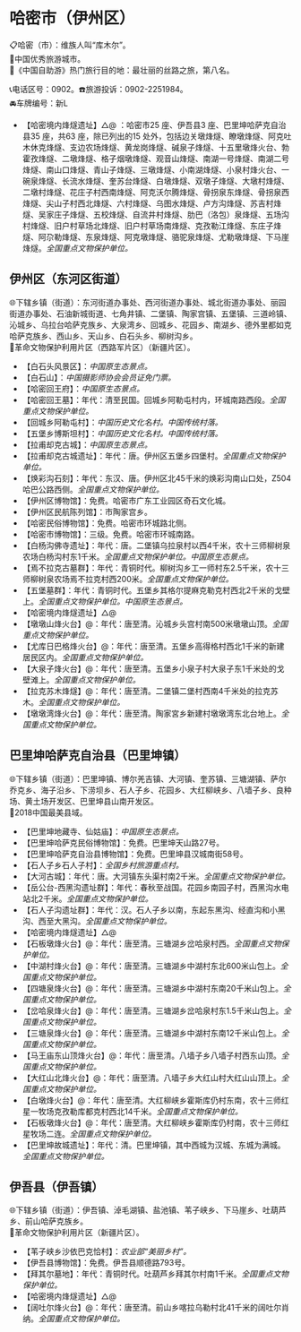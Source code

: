 # 哈密市（伊州区）  
📋哈密（市）：维族人叫“库木尔”。  
🏅中国优秀旅游城市。   
🧾《中国自助游》热门旅行目的地：最壮丽的丝路之旅，第八名。   
  
📞电话区号：0902。☎️旅游投诉：0902-2251984。   
🚘车牌编号：新L  

* 【哈密境内烽燧遗址】△@ ：哈密市25 座、伊吾县3 座、巴里坤哈萨克自治县35 座，共63 座，除已列出的15 处外，包括边关墩烽燧、瞭墩烽燧、阿克吐木休克烽燧、支边农场烽燧、黄龙岗烽燧、碱泉子烽燧、十五里墩烽火台、勃霍孜烽燧、二墩烽燧、格子烟墩烽燧、观音山烽燧、南湖一号烽燧、南湖二号烽燧、南山口烽燧、青山子烽燧、三墩烽燧、小南湖烽燧、小泉村烽火台、一碗泉烽燧、长流水烽燧、奎苏台烽燧、白墩烽燧、双墩子烽燧、大墩村烽燧、二墩村烽燧、花庄子村西南烽燧、阿克沃尔腾烽燧、骨拐泉东烽燧、骨拐泉西烽燧、尖山子村西北烽燧、六村烽燧、乌图水烽燧、卢方沟烽燧、苏吉村烽燧、吴家庄子烽燧、五校烽燧、自流井村烽燧、肋巴（洛包）泉烽燧、五场沟村烽燧、旧户村草场北烽燧、旧户村草场南烽燧、克孜勒江烽燧、东庄子烽燧、阿尕勒烽燧、东泉烽燧、阿克墩烽燧、骆驼泉烽燧、尤勒墩烽燧、下马崖烽燧。*全国重点文物保护单位。*  

## 伊州区（东河区街道）  
🌐下辖乡镇（街道）：东河街道办事处、西河街道办事处、城北街道办事处、丽园街道办事处、石油新城街道、七角井镇、二堡镇、陶家宫镇、五堡镇、三道岭镇、沁城乡、乌拉台哈萨克族乡、大泉湾乡、回城乡、花园乡、南湖乡、德外里都如克哈萨克族乡、西山乡、天山乡、白石头乡、柳树沟乡。   
🚩革命文物保护利用片区（西路军片区）（新疆片区）。   
  
* 【白石头风景区】：*中国原生态景点。*  
* 【白石山】：*中国摄影师协会会员证免门票。*  
* 【哈密回王府】：*中国原生态景点。*  
* 【哈密回王墓】：年代：清至民国。回城乡阿勒屯村内，环城南路西段。*全国重点文物保护单位。*  
* 【回城乡阿勒屯村】：*中国历史文化名村。中国传统村落。*  
* 【五堡乡博斯坦村】：*中国历史文化名村。中国传统村落。*  
* 【拉甫却克古城】：*中国原生态景点。*  
* 【拉甫却克古城遗址】：年代：唐。伊州区五堡乡四堡村。*全国重点文物保护单位。*  
* 【焕彩沟石刻】：年代：东汉、唐。伊州区北45千米的焕彩沟南山口处，Z504 哈巴公路西侧。*全国重点文物保护单位。*  
* 【伊州区博物馆】：免费。哈密市广东工业园区奇石文化城。   
* 【伊州区民航陈列馆】：市陶家宫乡。   
* 【哈密民俗博物馆】：免费。哈密市环城路北侧。   
* 【哈密市博物馆】：三级。免费。哈密市环城南路。   
* 【白杨沟佛寺遗址】：年代：唐。二堡镇乌拉泉村以西4千米，农十三师柳树泉农场白杨沟村东1千米。*全国重点文物保护单位。中国原生态景点。*  
* 【焉不拉克古墓群】：年代：青铜时代。柳树沟乡工一师村东2.5千米，农十三师柳树泉农场焉不拉克村西200米。*全国重点文物保护单位。*  
* 【五堡墓群】：年代：青铜时代。五堡乡其格尔提麻克勒克村西北2千米的戈壁上。*全国重点文物保护单位。中国原生态景点。*  
* 【哈密境内烽燧遗址】△@  
* 【墩墩山烽火台】@：年代：唐至清。沁城乡头宫村南500米墩墩山顶。*全国重点文物保护单位。*  
* 【尤库日巴格烽火台】@：年代：唐至清。五堡乡高得格村西北1千米的新建居民区内。*全国重点文物保护单位。*  
* 【大泉子烽火台】@：年代：唐至清。五堡乡小泉子村大泉子东1千米处的戈壁滩上。*全国重点文物保护单位。*  
* 【拉克苏木烽燧】@：年代：唐至清。二堡镇二堡村西南4千米处的拉克苏木。*全国重点文物保护单位。*  
* 【墩墩湾烽火台】@：年代：唐至清。陶家宮乡新建村墩墩湾东北台地上。*全国重点文物保护单位。*  

## 巴里坤哈萨克自治县（巴里坤镇）  
🌐下辖乡镇（街道）：巴里坤镇、博尔羌吉镇、大河镇、奎苏镇、三塘湖镇、萨尔乔克乡、海子沿乡、下涝坝乡、石人子乡、花园乡、大红柳峡乡、八墙子乡、良种场、黄土场开发区、巴里坤县山南开发区。   
🏅2018中国最美县域。   
  
* 【巴里坤地藏寺、仙姑庙】：*中国原生态景点。*  
* 【巴里坤哈萨克民俗博物馆】：免费。巴里坤天山路27号。   
* 【巴里坤哈萨克自治县博物馆】：免费。巴里坤县汉城南街58号。   
* 【石人子乡石人子村】：*全国乡村旅游重点村。*  
* 【大河古城】：年代：唐。大河镇东头渠村南2千米。*全国重点文物保护单位。*  
* 【岳公台-西黑沟遗址群】：年代：春秋至战国。花园乡南园子村，西黑沟水电站北2千米。*全国重点文物保护单位。*  
* 【石人子沟遗址群】：年代：汉。石人子乡以南，东起东黑沟、经直沟和小黑沟、西至大黑沟。*全国重点文物保护单位。*  
* 【哈密境内烽燧遗址】△@  
* 【石板墩烽火台】@：年代：唐至清。三塘湖乡岔哈泉村西。*全国重点文物保护单位。*  
* 【中湖村烽火台】@：年代：唐至清。三塘湖乡中湖村东北600米山包上。*全国重点文物保护单位。*  
* 【四塘泉烽火台】@：年代：唐至清。三塘湖乡中湖村东南20千米山包上。*全国重点文物保护单位。*  
* 【岔哈泉烽火台】@：年代：唐至清。三塘湖乡岔哈泉村东1.5千米山包上。*全国重点文物保护单位。*  
* 【三塘泉烽火台】@：年代：唐至清。三塘湖乡中湖村东南12千米山包上。*全国重点文物保护单位。*  
* 【马王庙东山顶烽火台】@：年代：唐至清。八墙子乡八墙子村西东山顶。*全国重点文物保护单位。*  
* 【大红山北烽火台】@：年代：唐至清。八墙子乡大红山村大红山山顶上。*全国重点文物保护单位。*  
* 【白墩烽火台】@：年代：唐至清。大红柳峡乡霍斯库仍村东南，农十三师红星一牧场克孜勒库都克村西北14千米。*全国重点文物保护单位。*  
* 【石板墩烽火台】@：年代：唐至清。大红柳峡乡霍斯库仍村南，农十三师红星牧场二连。*全国重点文物保护单位。*  
* 【巴里坤故城遗址】：年代：清。巴里坤镇，其中西城为汉城、东城为满城。*全国重点文物保护单位。*  
  
## 伊吾县（伊吾镇）  
🌐下辖乡镇（街道）：伊吾镇、淖毛湖镇、盐池镇、苇子峡乡、下马崖乡、吐葫芦乡、前山哈萨克族乡。   
🚩革命文物保护利用片区（新疆片区）。   
  
* 【苇子峡乡沙依巴克恰村】：*农业部“美丽乡村”。*  
* 【伊吾县博物馆】：免费。伊吾县顺德路793号。   
* 【拜其尔墓地】：年代：青铜时代。吐葫芦乡拜其尔村南1千米。*全国重点文物保护单位。*  
* 【哈密境内烽燧遗址】△@  
* 【阔吐尔烽火台】@：年代：唐至清。前山乡喀拉乌勒村北41千米的阔吐尔肖纳。*全国重点文物保护单位。*  